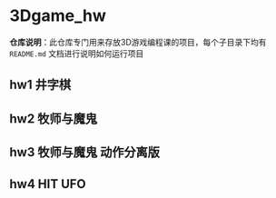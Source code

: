 # 3Dgame_hw
**仓库说明**：此仓库专门用来存放3D游戏编程课的项目，每个子目录下均有 `README.md` 文档进行说明如何运行项目
## hw1 井字棋
## hw2 牧师与魔鬼
## hw3 牧师与魔鬼 动作分离版

## hw4 HIT UFO

